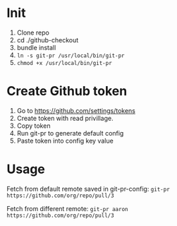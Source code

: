 # Init
1. Clone repo
2. cd ./github-checkout
3. bundle install
4. `ln -s git-pr /usr/local/bin/git-pr`
5. `chmod +x /usr/local/bin/git-pr`

# Create Github token
1. Go to https://github.com/settings/tokens
2. Create token with read privillage.
3. Copy token
4. Run git-pr to generate default config
5. Paste token into config key value

# Usage

Fetch from default remote saved in git-pr-config:
`git-pr https://github.com/org/repo/pull/3`

Fetch from different remote:
`git-pr aaron https://github.com/org/repo/pull/3`
